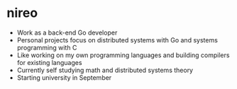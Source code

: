 # nireo

- Work as a back-end Go developer
- Personal projects focus on distributed systems with Go and systems programming with C
- Like working on my own programming languages and building compilers for existing languages
- Currently self studying math and distributed systems theory
- Starting university in September
